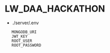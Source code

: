 # LW_DAA_HACKATHON

* ./server/.env

```PORT
   MONGODB_URI
   JWT_KEY
   ROOT_USER
   ROOT_PASSWORD
```
